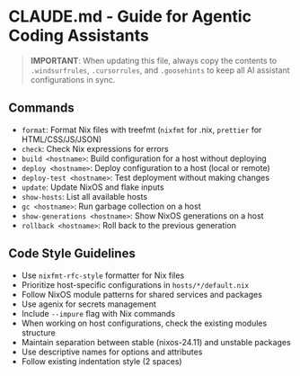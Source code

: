# CLAUDE.md - Guide for Agentic Coding Assistants

> **IMPORTANT**: When updating this file, always copy the contents to `.windsurfrules`, `.cursorrules`, and `.goosehints` to keep all AI assistant configurations in sync.

## Commands
- `format`: Format Nix files with treefmt (`nixfmt` for .nix, `prettier` for HTML/CSS/JS/JSON)
- `check`: Check Nix expressions for errors
- `build <hostname>`: Build configuration for a host without deploying
- `deploy <hostname>`: Deploy configuration to a host (local or remote)
- `deploy-test <hostname>`: Test deployment without making changes
- `update`: Update NixOS and flake inputs
- `show-hosts`: List all available hosts
- `gc <hostname>`: Run garbage collection on a host
- `show-generations <hostname>`: Show NixOS generations on a host
- `rollback <hostname>`: Roll back to the previous generation

## Code Style Guidelines
- Use `nixfmt-rfc-style` formatter for Nix files
- Prioritize host-specific configurations in `hosts/*/default.nix` 
- Follow NixOS module patterns for shared services and packages
- Use agenix for secrets management
- Include `--impure` flag with Nix commands 
- When working on host configurations, check the existing modules structure
- Maintain separation between stable (nixos-24.11) and unstable packages
- Use descriptive names for options and attributes
- Follow existing indentation style (2 spaces)